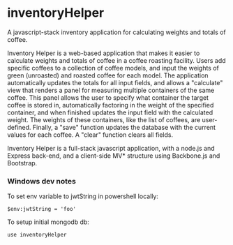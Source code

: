 inventoryHelper
===============

A javascript-stack inventory application for calculating weights and totals of coffee.

Inventory Helper is a web-based application that makes it easier to calculate weights and totals of coffee in a coffee roasting facility. Users add specific coffees to a collection of coffee models, and input the weights of green (unroasted) and roasted coffee for each model. The application automatically updates the totals for all input fields, and allows a "calculate" view that renders a panel for measuring multiple containers of the same coffee. This panel allows the user to specify what container the target coffee is stored in, automatically factoring in the weight of the specified container, and when finished updates the input field with the calculated weight. The weights of these containers, like the list of coffees, are user-defined. Finally, a "save" function updates the database with the current values for each coffee. A "clear" function clears all fields.

Inventory Helper is a full-stack javascript application, with a node.js and Express back-end, and a client-side MV* structure using Backbone.js and Bootstrap.

### Windows dev notes ###
To set env variable to jwtString in powershell locally:

`$env:jwtString = 'foo'`

To setup initial mongodb db:

`use inventoryHelper`
